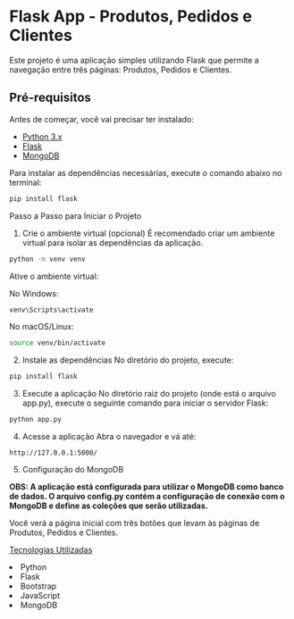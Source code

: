 # Flask App - Produtos, Pedidos e Clientes

Este projeto é uma aplicação simples utilizando Flask que permite a navegação entre três páginas: Produtos, Pedidos e Clientes.

## Pré-requisitos

Antes de começar, você vai precisar ter instalado:

- [Python 3.x](https://www.python.org/downloads/)
- [Flask](https://flask.palletsprojects.com/)
- [MongoDB](https://www.mongodb.com/try/download/community-edition)

Para instalar as dependências necessárias, execute o comando abaixo no terminal:

```bash
pip install flask
```

Passo a Passo para Iniciar o Projeto
1. Crie o ambiente virtual (opcional)
É recomendado criar um ambiente virtual para isolar as dependências da aplicação.

```bash
python -m venv venv
```

Ative o ambiente virtual:

No Windows:
```bash
venv\Scripts\activate
```
No macOS/Linux:
```bash
source venv/bin/activate
```

2. Instale as dependências
No diretório do projeto, execute:
```bash
pip install flask
```

3. Execute a aplicação
No diretório raiz do projeto (onde está o arquivo app.py), execute o seguinte comando para iniciar o servidor Flask:

```bash
python app.py
```

4. Acesse a aplicação
Abra o navegador e vá até:

```arduino
http://127.0.0.1:5000/
```

5. Configuração do MongoDB
   
<b> OBS: A aplicação está configurada para utilizar o MongoDB como banco de dados. O arquivo config.py contém a configuração de conexão com o MongoDB e define as coleções que serão utilizadas. </b>

Você verá a página inicial com três botões que levam às páginas de Produtos, Pedidos e Clientes.

<u>Tecnologias Utilizadas</u>
<li>Python</li>
<li>Flask</li>
<li>Bootstrap</li>
<li>JavaScript</li>
<li>MongoDB</li>


